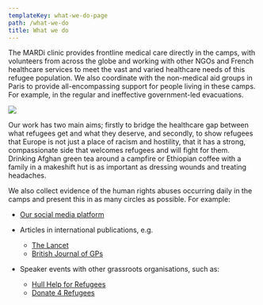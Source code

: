 ```yaml
---
templateKey: what-we-do-page
path: /what-we-do
title: What we do
---
```

The MARDi clinic provides frontline medical care directly in the camps, with volunteers from across the globe and working with other NGOs and French healthcare services to meet the vast and varied healthcare needs of this refugee population. We also coordinate with the non-medical aid groups in Paris to provide all-encompassing support for people living in these camps. For example, in the regular and ineffective government-led evacuations.

![](/img/122025264_207429694140910_2499921268790692123_n.jpg)

Our work has two main aims; firstly to bridge the healthcare gap between what refugees get and what they deserve, and secondly, to show refugees that Europe is not just a place of racism and hostility, that it has a strong, compassionate side that welcomes refugees and will fight for them. Drinking Afghan green tea around a campfire or Ethiopian coffee with a family in a makeshift hut is as important as dressing wounds and treating headaches.

We also collect evidence of the human rights abuses occurring daily in the camps and present this in as many circles as possible. For example:

* [Our social media platform](/contact-us)
* Articles in international publications, e.g.

  * [The Lancet](https://www.thelancet.com/journals/lancet/article/PIIS0140-6736(19)32093-8/fulltext)
  * [British Journal of GPs](https://bjgplife.com/2020/02/11/caring-for-refugees-in-europe-can-kindness-overcome-hostility)
* Speaker events with other grassroots organisations, such as:

  * [Hull Help for Refugees](https://www.facebook.com/HullHelpForRefugees/videos/2621506991449060/)
  * [Donate 4 Refugees](https://m.facebook.com/story.php?story_fbid=980235939160204&id=1634712933485687>)